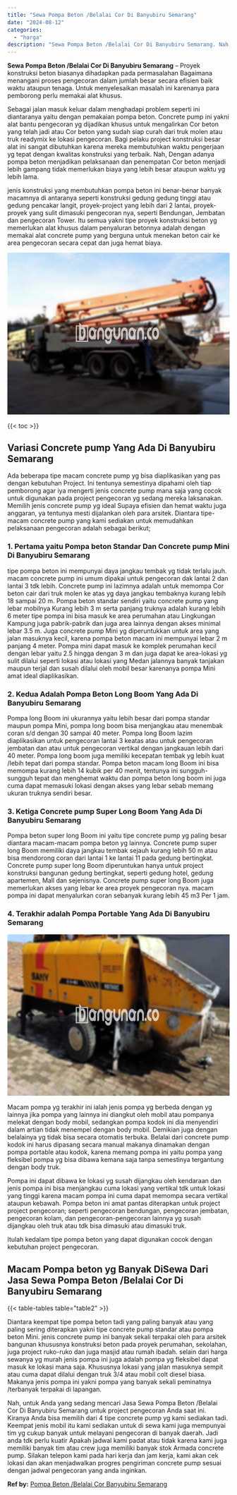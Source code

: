 ```yaml
---
title: "Sewa Pompa Beton /Belalai Cor Di Banyubiru Semarang"
date: "2024-08-12"
categories: 
  - "harga"
description: "Sewa Pompa Beton /Belalai Cor Di Banyubiru Semarang. Nah, untuk Anda yang sedang mencari Jasa Sewa Pompa Beton /Belalai Cor Di Banyubiru Semarang untuk proje..."
---
```


**Sewa Pompa Beton /Belalai Cor Di Banyubiru Semarang** – Proyek konstruksi beton biasanya dihadapkan pada permasalahan Bagaimana menangani proses pengecoran dalam jumlah besar secara efisien baik waktu ataupun tenaga. Untuk menyelesaikan masalah ini karenanya para pemborong perlu memakai alat khusus.

Sebagai jalan masuk keluar dalam menghadapi problem seperti ini diantaranya yaitu dengan pemakaian pompa beton. Concrete pump ini yakni alat bantu pengecoran yg dijadikan khusus untuk mengalirkan Cor beton yang telah jadi atau Cor beton yang sudah siap curah dari truk molen atau truk readymix ke lokasi pengecoran. Bagi pelaku project konstruksi besar alat ini sangat dibutuhkan karena mereka membutuhkan waktu pengerjaan yg tepat dengan kwalitas konstruksi yang terbaik. Nah, Dengan adanya pompa beton menjadikan pelaksanaan dan penempatan Cor beton menjadi lebih gampang tidak memerlukan biaya yang lebih besar ataupun waktu yg lebih lama.

jenis konstruksi yang membutuhkan pompa beton ini benar-benar banyak macamnya di antaranya seperti konstruksi gedung gedung tinggi atau gedung pencakar langit, proyek-project yang lebih dari 2 lantai, proyek-proyek yang sulit dimasuki pengecoran nya, seperti Bendungan, Jembatan dan pengecoran Tower. Itu semua yakni tipe proyek konstruksi beton yg memerlukan alat khusus dalam penyaluran betonnya adalah dengan memakai alat concrete pump yang berguna untuk menekan beton cair ke area pengecoran secara cepat dan juga hemat biaya.

![Sewa Pompa Beton /Belalai Cor Di Banyubiru Semarang](/images/sewa-concrete-pump-40.png)

{{< toc >}}

## Variasi Concrete pump Yang Ada Di Banyubiru Semarang

Ada beberapa tipe macam concrete pump yg bisa diaplikasikan yang pas dengan kebutuhan Project. Ini tentunya semestinya dipahami oleh tiap pemborong agar iya mengerti jenis concrete pump mana saja yang cocok untuk digunakan pada project pengecoran yg sedang mereka laksanakan. Memilih jenis concrete pump yg ideal Supaya efisien dan hemat waktu juga anggaran, ya tentunya mesti dijalankan oleh para arsitek. Diantara tipe-macam concrete pump yang kami sediakan untuk memudahkan pelaksanaan pengecoran adalah sebagai berikut;

### 1\. Pertama yaitu Pompa beton Standar Dan Concrete pump Mini Di Banyubiru Semarang

tipe pompa beton ini mempunyai daya jangkau tembak yg tidak terlalu jauh. macam concrete pump ini umum dipakai untuk pengecoran dak lantai 2 dan lantai 3 tdk lebih. Concrete pump ini lazimnya adalah untuk memompa Cor beton cair dari truk molen ke atas yg daya jangkau tembaknya kurang lebih 18 sampai 20 m. Pompa beton standar sendiri yaitu concrete pump yang lebar mobilnya Kurang lebih 3 m serta panjang truknya adalah kurang lebih 6 meter tipe pompa ini bisa masuk ke area perumahan atau Lingkungan Kampung juga pabrik-pabrik dan juga area lainnya dengan akses minimal lebar 3.5 m. Juga concrete pump Mini yg diperuntukkan untuk area yang jalan masuknya kecil, karena pompa beton macam ini mempunyai lebar 2 m panjang 4 meter. Pompa mini dapat masuk ke komplek perumahan kecil dengan lebar yaitu 2.5 hingga dengan 3 m dan juga dapat ke area-lokasi yg sulit dilalui seperti lokasi atau lokasi yang Medan jalannya banyak tanjakan maupun terjal dan susah dilalui oleh mobil besar karenanya pompa Mini amat ideal diaplikasikan.

### 2\. Kedua Adalah Pompa Beton Long Boom Yang Ada Di Banyubiru Semarang

Pompa long Boom ini ukurannya yaitu lebih besar dari pompa standar maupun pompa Mini, pompa long boom bisa menjangkau atau menembak coran s/d dengan 30 sampai 40 meter. Pompa long Boom lazim diaplikasikan untuk pengecoran lantai 3 keatas atau untuk pengecoran jembatan dan atau untuk pengecoran vertikal dengan jangkauan lebih dari 40 meter. Pompa long boom juga memiliki kecepatan tembak yg lebih kuat /lebih tepat dari pompa standar. Pompa beton macam long Boom ini bisa memompa kurang lebih 14 kubik per 40 menit, tentunya ini sungguh-sungguh tepat dan menghemat waktu dan pompa beton long boom ini juga cuma dapat memasuki lokasi dengan akses yang lebar sebab memang ukuran truknya sendiri besar.

### 3\. Ketiga Concrete pump Super Long Boom Yang Ada Di Banyubiru Semarang

Pompa beton super long Boom ini yaitu tipe concrete pump yg paling besar diantara macam-macam pompa beton yg lainnya. Concrete pump super long Boom memiliki daya jangkau tembak sejauh kurang lebih 50 m atau bisa mendorong coran dari lantai 1 ke lantai 11 pada gedung bertingkat. Concrete pump super long Boom diperuntukan hanya untuk project konstruksi bangunan gedung bertingkat, seperti gedung hotel, gedung apartemen, Mall dan sejenisnya. Concrete pump super long Boom juga memerlukan akses yang lebar ke area proyek pengecoran nya. macam pompa ini dapat menyalurkan coran sebanyak kurang lebih 45 m3 Per 1 jam.

### 4\. Terakhir adalah Pompa Portable Yang Ada Di Banyubiru Semarang

![Sewa Pompa Beton /Belalai Cor Di Banyubiru Semarang](/images/sewa-concrete-pump-30.png)

Macam pompa yg terakhir ini ialah jenis pompa yg berbeda dengan yg lainnya jika pompa yang lainnya ini diangkut oleh mobil atau pompanya melekat dengan body mobil, sedangkan pompa kodok ini dia menyendiri dalam artian tidak menempel dengan body mobil. Demikian juga dengan belalainya yg tidak bisa secara otomatis terbuka. Belalai dari concrete pump kodok ini harus dipasang secara manual makanya dinamakan dengan pompa portable atau kodok, karena memang pompa ini yaitu pompa yang fleksibel pompa yg bisa dibawa kemana saja tanpa semestinya tergantung dengan body truk.

Pompa ini dapat dibawa ke lokasi yg susah dijangkau oleh kendaraan dan jenis pompa ini bisa menjangkau cuma lokasi yang vertikal tdk untuk lokasi yang tinggi karena macam pompa ini cuma dapat memompa secara vertikal ataupun kebawah. Pompa beton ini amat pantas diterapkan untuk project project pengecoran; seperti pengecoran bendungan, pengecoran jembatan, pengecoran kolam, dan pengecoran-pengecoran lainnya yg susah dijangkau oleh truk atau tdk bisa dimasuki atau dimasuki truk.

Itulah kedalam tipe pompa beton yang dapat digunakan cocok dengan kebutuhan project pengecoran.

## Macam Pompa beton yg Banyak DiSewa Dari Jasa Sewa Pompa Beton /Belalai Cor Di Banyubiru Semarang

{{< table-tables table="table2" >}}

Diantara keempat tipe pompa beton tadi yang paling banyak atau yang paling sering diterapkan yakni tipe concrete pump standar atau pompa beton Mini. jenis concrete pump ini banyak sekali terpakai oleh para arsitek bangunan khususnya konstruksi beton pada proyek perumahan, sekolahan, juga project ruko-ruko dan juga masjid atau rumah ibadah. selain dari harga sewanya yg murah jenis pompa ini juga adalah pompa yg fleksibel dapat masuk ke lokasi mana saja. Khususnya lokasi yang jalan masuknya sempit atau cuma dapat dilalui dengan truk 3/4 atau mobil colt diesel biasa. Makanya jenis pompa ini yakni pompa yang banyak sekali peminatnya /terbanyak terpakai di lapangan.

Nah, untuk Anda yang sedang mencari Jasa Sewa Pompa Beton /Belalai Cor Di Banyubiru Semarang untuk project pengecoran Anda saat ini. Kiranya Anda bisa memilih dari 4 tipe concrete pump yg kami sediakan tadi. Keempat jenis mobil itu kami sediakan untuk di sewa kami juga mempunyai tim yg cukup banyak untuk melayani pengecoran di banyak daerah. Jadi anda tdk perlu kuatir Apakah jadwal kami padat atau tidak karena kami juga memiliki banyak tim atau crew juga memiliki banyak stok Armada concrete pump. Silakan telepon kami pada hari kerja dan jam kerja, kami akan cek lokasi dan akan menjadwalkan progres pengiriman concrete pump sesuai dengan jadwal pengecoran yang anda inginkan.

**Ref by:** [Pompa Beton /Belalai Cor Banyubiru Semarang](https://id.wikipedia.org/wiki/Pompa)
